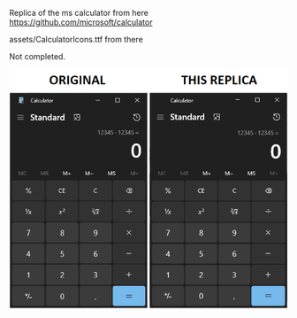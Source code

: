 Replica of the ms calculator from here https://github.com/microsoft/calculator

assets/CalculatorIcons.ttf from there

Not completed.

![](https://github.com/sdo-7/calculator.dart.flutter/blob/master/screenshots.png)